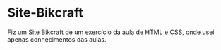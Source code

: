# Site-Bikcraft
 Fiz um Site Bikcraft de um exercício da aula de HTML e CSS, onde usei apenas conhecimentos das aulas.
